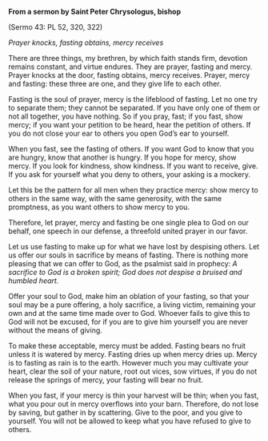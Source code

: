 

**From a sermon by Saint Peter Chrysologus, bishop**

(Sermo 43: PL 52, 320, 322)

_Prayer knocks, fasting obtains, mercy receives_

There are three things, my brethren, by which faith stands firm, devotion remains constant, and virtue endures. They are prayer, fasting and mercy. Prayer knocks at the door, fasting obtains, mercy receives. Prayer, mercy and fasting: these three are one, and they give life to each other.

Fasting is the soul of prayer, mercy is the lifeblood of fasting. Let no one try to separate them; they cannot be separated. If you have only one of them or not all together, you have nothing. So if you pray, fast; if you fast, show mercy; if you want your petition to be heard, hear the petition of others. If you do not close your ear to others you open God’s ear to yourself.

When you fast, see the fasting of others. If you want God to know that you are hungry, know that another is hungry. If you hope for mercy, show mercy. If you look for kindness, show kindness. If you want to receive, give. If you ask for yourself what you deny to others, your asking is a mockery.

Let this be the pattern for all men when they practice mercy: show mercy to others in the same way, with the same generosity, with the same promptness, as you want others to show mercy to you.

Therefore, let prayer, mercy and fasting be one single plea to God on our behalf, one speech in our defense, a threefold united prayer in our favor.

Let us use fasting to make up for what we have lost by despising others. Let us offer our souls in sacrifice by means of fasting. There is nothing more pleasing that we can offer to God, as the psalmist said in prophecy: _A sacrifice to God is a broken spirit; God does not despise a bruised and humbled heart._

Offer your soul to God, make him an oblation of your fasting, so that your soul may be a pure offering, a holy sacrifice, a living victim, remaining your own and at the same time made over to God. Whoever fails to give this to God will not be excused, for if you are to give him yourself you are never without the means of giving.

To make these acceptable, mercy must be added. Fasting bears no fruit unless it is watered by mercy. Fasting dries up when mercy dries up. Mercy is to fasting as rain is to the earth. However much you may cultivate your heart, clear the soil of your nature, root out vices, sow virtues, if you do not release the springs of mercy, your fasting will bear no fruit.

When you fast, if your mercy is thin your harvest will be thin; when you fast, what you pour out in mercy overflows into your barn. Therefore, do not lose by saving, but gather in by scattering. Give to the poor, and you give to yourself. You will not be allowed to keep what you have refused to give to others.

